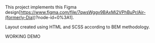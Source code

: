 This project implements this Figma design[https://www.figma.com/file/7qwsWggv9BAxMi2VPhBuPr/Air-(formerly-Dia))?node-id=0%3A1].

Layout created using HTML and SCSS according to BEM methodology.

WORKING DEMO
